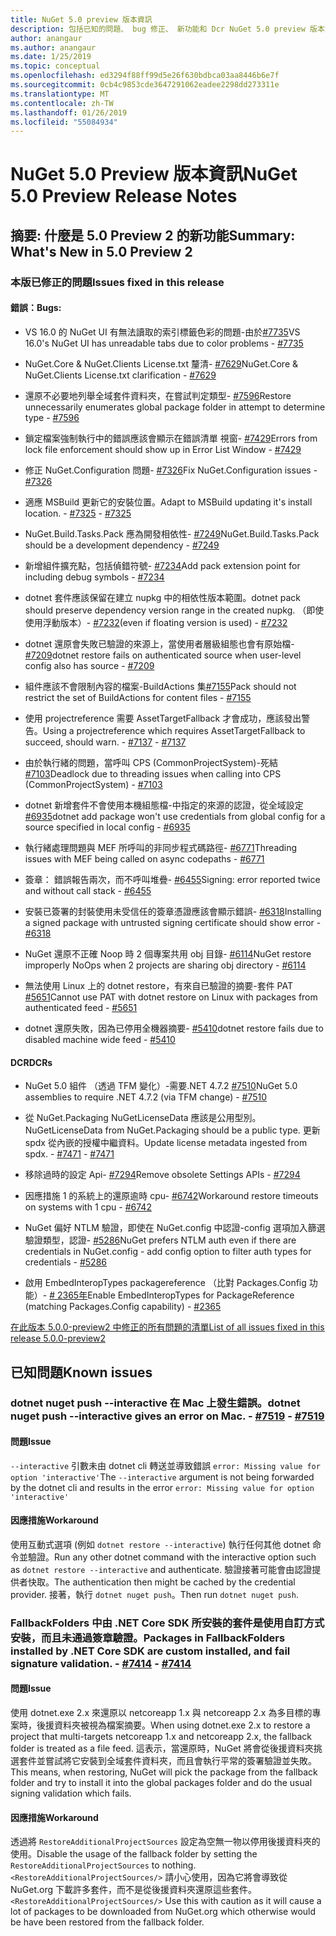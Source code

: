 ```yaml
---
title: NuGet 5.0 preview 版本資訊
description: 包括已知的問題、 bug 修正、 新功能和 Dcr NuGet 5.0 preview 版本資訊。
author: anangaur
ms.author: anangaur
ms.date: 1/25/2019
ms.topic: conceptual
ms.openlocfilehash: ed3294f88ff99d5e26f630bdbca03aa8446b6e7f
ms.sourcegitcommit: 0cb4c9853cde3647291062eadee2298dd273311e
ms.translationtype: MT
ms.contentlocale: zh-TW
ms.lasthandoff: 01/26/2019
ms.locfileid: "55084934"
---
```

# <a name="nuget-50-preview-release-notes"></a><span data-ttu-id="9d755-103">NuGet 5.0 Preview 版本資訊</span><span class="sxs-lookup"><span data-stu-id="9d755-103">NuGet 5.0 Preview Release Notes</span></span>

## <a name="summary-whats-new-in-50-preview-2"></a><span data-ttu-id="9d755-104">摘要: 什麼是 5.0 Preview 2 的新功能</span><span class="sxs-lookup"><span data-stu-id="9d755-104">Summary: What's New in 5.0 Preview 2</span></span>

### <a name="issues-fixed-in-this-release"></a><span data-ttu-id="9d755-105">本版已修正的問題</span><span class="sxs-lookup"><span data-stu-id="9d755-105">Issues fixed in this release</span></span>

#### <a name="bugs"></a><span data-ttu-id="9d755-106">錯誤：</span><span class="sxs-lookup"><span data-stu-id="9d755-106">Bugs:</span></span>

* <span data-ttu-id="9d755-107">VS 16.0 的 NuGet UI 有無法讀取的索引標籤色彩的問題-由於[#7735](https://github.com/NuGet/Home/issues/7735)</span><span class="sxs-lookup"><span data-stu-id="9d755-107">VS 16.0's NuGet UI has unreadable tabs due to color problems - [#7735](https://github.com/NuGet/Home/issues/7735)</span></span>

* <span data-ttu-id="9d755-108">NuGet.Core & NuGet.Clients License.txt 釐清- [#7629](https://github.com/NuGet/Home/issues/7629)</span><span class="sxs-lookup"><span data-stu-id="9d755-108">NuGet.Core & NuGet.Clients License.txt clarification - [#7629](https://github.com/NuGet/Home/issues/7629)</span></span>

* <span data-ttu-id="9d755-109">還原不必要地列舉全域套件資料夾，在嘗試判定類型- [#7596](https://github.com/NuGet/Home/issues/7596)</span><span class="sxs-lookup"><span data-stu-id="9d755-109">Restore unnecessarily enumerates global package folder in attempt to determine type - [#7596](https://github.com/NuGet/Home/issues/7596)</span></span>

* <span data-ttu-id="9d755-110">鎖定檔案強制執行中的錯誤應該會顯示在錯誤清單 視窗- [#7429](https://github.com/NuGet/Home/issues/7429)</span><span class="sxs-lookup"><span data-stu-id="9d755-110">Errors from lock file enforcement should show up in Error List Window - [#7429](https://github.com/NuGet/Home/issues/7429)</span></span>

* <span data-ttu-id="9d755-111">修正 NuGet.Configuration 問題- [#7326](https://github.com/NuGet/Home/issues/7326)</span><span class="sxs-lookup"><span data-stu-id="9d755-111">Fix NuGet.Configuration issues - [#7326](https://github.com/NuGet/Home/issues/7326)</span></span>

* <span data-ttu-id="9d755-112">適應 MSBuild 更新它的安裝位置。</span><span class="sxs-lookup"><span data-stu-id="9d755-112">Adapt to MSBuild updating it's install location.</span></span><span data-ttu-id="9d755-113">  - [#7325](https://github.com/NuGet/Home/issues/7325)</span><span class="sxs-lookup"><span data-stu-id="9d755-113">  - [#7325](https://github.com/NuGet/Home/issues/7325)</span></span>

* <span data-ttu-id="9d755-114">NuGet.Build.Tasks.Pack 應為開發相依性- [#7249](https://github.com/NuGet/Home/issues/7249)</span><span class="sxs-lookup"><span data-stu-id="9d755-114">NuGet.Build.Tasks.Pack should be a development dependency - [#7249](https://github.com/NuGet/Home/issues/7249)</span></span>

* <span data-ttu-id="9d755-115">新增組件擴充點，包括偵錯符號- [#7234](https://github.com/NuGet/Home/issues/7234)</span><span class="sxs-lookup"><span data-stu-id="9d755-115">Add pack extension point for including debug symbols - [#7234](https://github.com/NuGet/Home/issues/7234)</span></span>

* <span data-ttu-id="9d755-116">dotnet 套件應該保留在建立 nupkg 中的相依性版本範圍。</span><span class="sxs-lookup"><span data-stu-id="9d755-116">dotnet pack should preserve dependency version range in the created nupkg.</span></span> <span data-ttu-id="9d755-117">（即使使用浮動版本）- [#7232](https://github.com/NuGet/Home/issues/7232)</span><span class="sxs-lookup"><span data-stu-id="9d755-117">(even if floating version is used) - [#7232](https://github.com/NuGet/Home/issues/7232)</span></span>

* <span data-ttu-id="9d755-118">dotnet 還原會失敗已驗證的來源上，當使用者層級組態也會有原始檔- [#7209](https://github.com/NuGet/Home/issues/7209)</span><span class="sxs-lookup"><span data-stu-id="9d755-118">dotnet restore fails on authenticated source when user-level config also has source - [#7209](https://github.com/NuGet/Home/issues/7209)</span></span>

* <span data-ttu-id="9d755-119">組件應該不會限制內容的檔案-BuildActions 集[#7155](https://github.com/NuGet/Home/issues/7155)</span><span class="sxs-lookup"><span data-stu-id="9d755-119">Pack should not restrict the set of BuildActions for content files - [#7155](https://github.com/NuGet/Home/issues/7155)</span></span>

* <span data-ttu-id="9d755-120">使用 projectreference 需要 AssetTargetFallback 才會成功，應該發出警告。</span><span class="sxs-lookup"><span data-stu-id="9d755-120">Using a projectreference which requires AssetTargetFallback to succeed, should warn.</span></span><span data-ttu-id="9d755-121"> - [#7137](https://github.com/NuGet/Home/issues/7137)</span><span class="sxs-lookup"><span data-stu-id="9d755-121"> - [#7137](https://github.com/NuGet/Home/issues/7137)</span></span>

* <span data-ttu-id="9d755-122">由於執行緒的問題，當呼叫 CPS (CommonProjectSystem)-死結[#7103](https://github.com/NuGet/Home/issues/7103)</span><span class="sxs-lookup"><span data-stu-id="9d755-122">Deadlock due to threading issues when calling into CPS (CommonProjectSystem) - [#7103](https://github.com/NuGet/Home/issues/7103)</span></span>

* <span data-ttu-id="9d755-123">dotnet 新增套件不會使用本機組態檔-中指定的來源的認證，從全域設定[#6935](https://github.com/NuGet/Home/issues/6935)</span><span class="sxs-lookup"><span data-stu-id="9d755-123">dotnet add package won't use credentials from global config for a source specified in local config - [#6935](https://github.com/NuGet/Home/issues/6935)</span></span>

* <span data-ttu-id="9d755-124">執行緒處理問題與 MEF 所呼叫的非同步程式碼路徑- [#6771](https://github.com/NuGet/Home/issues/6771)</span><span class="sxs-lookup"><span data-stu-id="9d755-124">Threading issues with MEF being called on async codepaths - [#6771](https://github.com/NuGet/Home/issues/6771)</span></span>

* <span data-ttu-id="9d755-125">簽章： 錯誤報告兩次，而不呼叫堆疊- [#6455](https://github.com/NuGet/Home/issues/6455)</span><span class="sxs-lookup"><span data-stu-id="9d755-125">Signing:  error reported twice and without call stack - [#6455](https://github.com/NuGet/Home/issues/6455)</span></span>

* <span data-ttu-id="9d755-126">安裝已簽署的封裝使用未受信任的簽章憑證應該會顯示錯誤- [#6318](https://github.com/NuGet/Home/issues/6318)</span><span class="sxs-lookup"><span data-stu-id="9d755-126">Installing a signed package with untrusted signing certificate should show error - [#6318](https://github.com/NuGet/Home/issues/6318)</span></span>

* <span data-ttu-id="9d755-127">NuGet 還原不正確 Noop 時 2 個專案共用 obj 目錄- [#6114](https://github.com/NuGet/Home/issues/6114)</span><span class="sxs-lookup"><span data-stu-id="9d755-127">NuGet restore improperly NoOps when 2 projects are sharing obj directory - [#6114](https://github.com/NuGet/Home/issues/6114)</span></span>

* <span data-ttu-id="9d755-128">無法使用 Linux 上的 dotnet restore，有來自已驗證的摘要-套件 PAT [#5651](https://github.com/NuGet/Home/issues/5651)</span><span class="sxs-lookup"><span data-stu-id="9d755-128">Cannot use PAT with dotnet restore on Linux with packages from authenticated feed - [#5651](https://github.com/NuGet/Home/issues/5651)</span></span>

* <span data-ttu-id="9d755-129">dotnet 還原失敗，因為已停用全機器摘要- [#5410](https://github.com/NuGet/Home/issues/5410)</span><span class="sxs-lookup"><span data-stu-id="9d755-129">dotnet restore fails due to disabled machine wide feed - [#5410](https://github.com/NuGet/Home/issues/5410)</span></span>

#### <a name="dcrs"></a><span data-ttu-id="9d755-130">DCR</span><span class="sxs-lookup"><span data-stu-id="9d755-130">DCRs</span></span>

* <span data-ttu-id="9d755-131">NuGet 5.0 組件 （透過 TFM 變化）-需要.NET 4.7.2 [#7510](https://github.com/NuGet/Home/issues/7510)</span><span class="sxs-lookup"><span data-stu-id="9d755-131">NuGet 5.0 assemblies to require .NET 4.7.2 (via TFM change) - [#7510](https://github.com/NuGet/Home/issues/7510)</span></span>

* <span data-ttu-id="9d755-132">從 NuGet.Packaging NuGetLicenseData 應該是公用型別。</span><span class="sxs-lookup"><span data-stu-id="9d755-132">NuGetLicenseData from NuGet.Packaging should be a public type.</span></span> <span data-ttu-id="9d755-133">更新 spdx 從內嵌的授權中繼資料。</span><span class="sxs-lookup"><span data-stu-id="9d755-133">Update license metadata ingested from spdx.</span></span><span data-ttu-id="9d755-134"> - [#7471](https://github.com/NuGet/Home/issues/7471)</span><span class="sxs-lookup"><span data-stu-id="9d755-134"> - [#7471](https://github.com/NuGet/Home/issues/7471)</span></span>

* <span data-ttu-id="9d755-135">移除過時的設定 Api- [#7294](https://github.com/NuGet/Home/issues/7294)</span><span class="sxs-lookup"><span data-stu-id="9d755-135">Remove obsolete Settings APIs - [#7294](https://github.com/NuGet/Home/issues/7294)</span></span>

* <span data-ttu-id="9d755-136">因應措施 1 的系統上的還原逾時 cpu- [#6742](https://github.com/NuGet/Home/issues/6742)</span><span class="sxs-lookup"><span data-stu-id="9d755-136">Workaround restore timeouts on systems with 1 cpu - [#6742](https://github.com/NuGet/Home/issues/6742)</span></span>

* <span data-ttu-id="9d755-137">NuGet 偏好 NTLM 驗證，即使在 NuGet.config 中認證-config 選項加入篩選驗證類型，認證- [#5286](https://github.com/NuGet/Home/issues/5286)</span><span class="sxs-lookup"><span data-stu-id="9d755-137">NuGet prefers NTLM auth even if there are credentials in NuGet.config - add config option to filter auth types for credentials - [#5286](https://github.com/NuGet/Home/issues/5286)</span></span>

* <span data-ttu-id="9d755-138">啟用 EmbedInteropTypes packagereference （比對 Packages.Config 功能）- [# 2365年](https://github.com/NuGet/Home/issues/2365)</span><span class="sxs-lookup"><span data-stu-id="9d755-138">Enable EmbedInteropTypes for PackageReference (matching Packages.Config capability) - [#2365](https://github.com/NuGet/Home/issues/2365)</span></span>

[<span data-ttu-id="9d755-139">在此版本 5.0.0-preview2 中修正的所有問題的清單</span><span class="sxs-lookup"><span data-stu-id="9d755-139">List of all issues fixed in this release 5.0.0-preview2</span></span>](https://github.com/NuGet/Home/issues?q=is%3Aissue+is%3Aclosed+milestone%3A%224.9.2")


## <a name="known-issues"></a><span data-ttu-id="9d755-140">已知問題</span><span class="sxs-lookup"><span data-stu-id="9d755-140">Known issues</span></span>

### <a name="dotnet-nuget-push---interactive-gives-an-error-on-mac---7519httpsgithubcomnugethomeissues7519"></a><span data-ttu-id="9d755-141">dotnet nuget push --interactive 在 Mac 上發生錯誤。</span><span class="sxs-lookup"><span data-stu-id="9d755-141">dotnet nuget push --interactive gives an error on Mac.</span></span><span data-ttu-id="9d755-142"> - [#7519](https://github.com/NuGet/Home/issues/7519)</span><span class="sxs-lookup"><span data-stu-id="9d755-142"> - [#7519](https://github.com/NuGet/Home/issues/7519)</span></span>

#### <a name="issue"></a><span data-ttu-id="9d755-143">問題</span><span class="sxs-lookup"><span data-stu-id="9d755-143">Issue</span></span>
<span data-ttu-id="9d755-144">`--interactive` 引數未由 dotnet cli 轉送並導致錯誤 `error: Missing value for option 'interactive'`</span><span class="sxs-lookup"><span data-stu-id="9d755-144">The `--interactive` argument is not being forwarded by the dotnet cli and results in the error `error: Missing value for option 'interactive'`</span></span>

#### <a name="workaround"></a><span data-ttu-id="9d755-145">因應措施</span><span class="sxs-lookup"><span data-stu-id="9d755-145">Workaround</span></span>
<span data-ttu-id="9d755-146">使用互動式選項 (例如 `dotnet restore --interactive`) 執行任何其他 dotnet 命令並驗證。</span><span class="sxs-lookup"><span data-stu-id="9d755-146">Run any other dotnet command with the interactive option such as `dotnet restore --interactive` and authenticate.</span></span> <span data-ttu-id="9d755-147">驗證接著可能會由認證提供者快取。</span><span class="sxs-lookup"><span data-stu-id="9d755-147">The authentication then might be cached by the credential provider.</span></span> <span data-ttu-id="9d755-148">接著，執行 `dotnet nuget push`。</span><span class="sxs-lookup"><span data-stu-id="9d755-148">Then run `dotnet nuget push`.</span></span>

### <a name="packages-in-fallbackfolders-installed-by-net-core-sdk-are-custom-installed-and-fail-signature-validation---7414httpsgithubcomnugethomeissues7414"></a><span data-ttu-id="9d755-149">FallbackFolders 中由 .NET Core SDK 所安裝的套件是使用自訂方式安裝，而且未通過簽章驗證。</span><span class="sxs-lookup"><span data-stu-id="9d755-149">Packages in FallbackFolders installed by .NET Core SDK are custom installed, and fail signature validation.</span></span><span data-ttu-id="9d755-150"> - [#7414](https://github.com/NuGet/Home/issues/7414)</span><span class="sxs-lookup"><span data-stu-id="9d755-150"> - [#7414](https://github.com/NuGet/Home/issues/7414)</span></span>

#### <a name="issue"></a><span data-ttu-id="9d755-151">問題</span><span class="sxs-lookup"><span data-stu-id="9d755-151">Issue</span></span>
<span data-ttu-id="9d755-152">使用 dotnet.exe 2.x 來還原以 netcoreapp 1.x 與 netcoreapp 2.x 為多目標的專案時，後援資料夾被視為檔案摘要。</span><span class="sxs-lookup"><span data-stu-id="9d755-152">When using dotnet.exe 2.x to restore a project that multi-targets netcoreapp 1.x and netcoreapp 2.x, the fallback folder is treated as a file feed.</span></span> <span data-ttu-id="9d755-153">這表示，當還原時，NuGet 將會從後援資料夾挑選套件並嘗試將它安裝到全域套件資料夾，而且會執行平常的簽署驗證並失敗。</span><span class="sxs-lookup"><span data-stu-id="9d755-153">This means, when restoring, NuGet will pick the package from the fallback folder and try to install it into the global packages folder and do the usual signing validation which fails.</span></span>

#### <a name="workaround"></a><span data-ttu-id="9d755-154">因應措施</span><span class="sxs-lookup"><span data-stu-id="9d755-154">Workaround</span></span>
<span data-ttu-id="9d755-155">透過將 `RestoreAdditionalProjectSources` 設定為空無一物以停用後援資料夾的使用。</span><span class="sxs-lookup"><span data-stu-id="9d755-155">Disable the usage of the fallback folder by setting the `RestoreAdditionalProjectSources` to nothing.</span></span> <span data-ttu-id="9d755-156">`<RestoreAdditionalProjectSources/>` 請小心使用，因為它將會導致從 NuGet.org 下載許多套件，而不是從後援資料夾還原這些套件。</span><span class="sxs-lookup"><span data-stu-id="9d755-156">`<RestoreAdditionalProjectSources/>` Use this with caution as it will cause a lot of packages to be downloaded from NuGet.org which otherwise would be have been restored from the fallback folder.</span></span>
